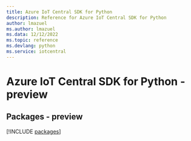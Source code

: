 ```yaml
---
title: Azure IoT Central SDK for Python
description: Reference for Azure IoT Central SDK for Python
author: lmazuel
ms.author: lmazuel
ms.data: 12/12/2022
ms.topic: reference
ms.devlang: python
ms.service: iotcentral
---
```

# Azure IoT Central SDK for Python - preview
## Packages - preview
[!INCLUDE [packages](iot-central-index.md)]